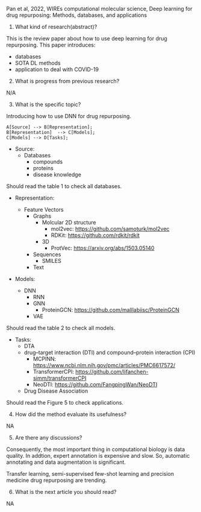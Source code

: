 Pan et al, 2022, WIREs computational molecular science, Deep learning for drug repurposing: Methods, databases, and applications


1. What kind of research(abstract)?

This is the review paper about how to use deep learning for drug repurposing.
This paper introduces:
- databases
- SOTA DL methods
- application to deal with COVID-19

2. What is progress from previous research?

N/A

3. What is the specific topic?

Introducing how to use DNN for drug repurposing.

```mermaid
A[Source] --> B[Representation];
B[Representation]  --> C[Models];
C[Models] --> D[Tasks];
```

- Source:
    - Databases
        - compounds
        - proteins
        - disease knowledge

Should read the table 1 to check all databases.

- Representation:
    - Feature Vectors
        - Graphs
            - Molcular 2D structure
                - mol2vec: https://github.com/samoturk/mol2vec
                - RDKit: https://github.com/rdkit/rdkit
            - 3D
                - ProtVec: https://arxiv.org/abs/1503.05140
        - Sequences
            - SMILES
        - Text

- Models:
    - DNN
        - RNN
        - GNN
            - ProteinGCN: https://github.com/malllabiisc/ProteinGCN
        - VAE

Should read the table 2 to check all models.

- Tasks:
    - DTA
    - drug–target interaction (DTI) and compound–protein interaction (CPI)
        - MCPINN: https://www.ncbi.nlm.nih.gov/pmc/articles/PMC6617572/
        - TransformerCPI: https://github.com/lifanchen-simm/transformerCPI
        - NeoDTI: https://github.com/FangpingWan/NeoDTI
    - Drug Disease Association

Should read the Figure 5 to check applications.

4. How did the method evaluate its usefulness?

NA

5. Are there any discussions?

Consequently, the most important thing in computational biology is data quality. In addtion, expert annotation is expensive and slow. So, automatic annotating and data augmentation is significant.

Transfer learning, semi-supervised few-shot learning and precision medicine drug repurposing are trending.


6. What is the next article you should read?

NA

